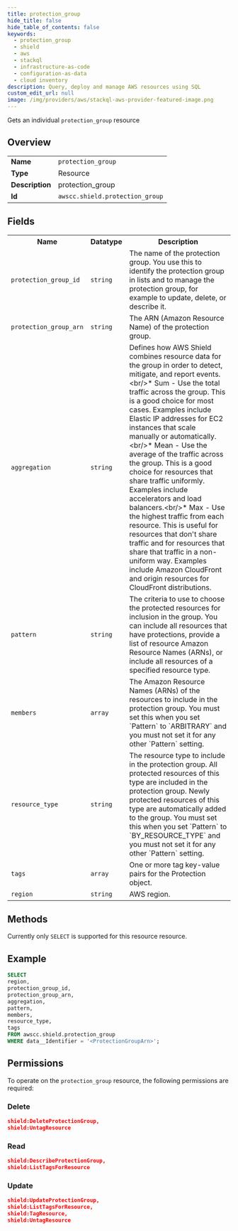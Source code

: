 ```yaml
---
title: protection_group
hide_title: false
hide_table_of_contents: false
keywords:
  - protection_group
  - shield
  - aws
  - stackql
  - infrastructure-as-code
  - configuration-as-data
  - cloud inventory
description: Query, deploy and manage AWS resources using SQL
custom_edit_url: null
image: /img/providers/aws/stackql-aws-provider-featured-image.png
---
```

Gets an individual <code>protection_group</code> resource

## Overview
<table><tbody>
<tr><td><b>Name</b></td><td><code>protection_group</code></td></tr>
<tr><td><b>Type</b></td><td>Resource</td></tr>
<tr><td><b>Description</b></td><td>protection_group</td></tr>
<tr><td><b>Id</b></td><td><code>awscc.shield.protection_group</code></td></tr>
</tbody></table>

## Fields
<table><tbody>
<tr><th>Name</th><th>Datatype</th><th>Description</th></tr>
<tr><td><code>protection_group_id</code></td><td><code>string</code></td><td>The name of the protection group. You use this to identify the protection group in lists and to manage the protection group, for example to update, delete, or describe it.</td></tr>
<tr><td><code>protection_group_arn</code></td><td><code>string</code></td><td>The ARN (Amazon Resource Name) of the protection group.</td></tr>
<tr><td><code>aggregation</code></td><td><code>string</code></td><td>Defines how AWS Shield combines resource data for the group in order to detect, mitigate, and report events.&lt;br&#x2F;&gt;* Sum - Use the total traffic across the group. This is a good choice for most cases. Examples include Elastic IP addresses for EC2 instances that scale manually or automatically.&lt;br&#x2F;&gt;* Mean - Use the average of the traffic across the group. This is a good choice for resources that share traffic uniformly. Examples include accelerators and load balancers.&lt;br&#x2F;&gt;* Max - Use the highest traffic from each resource. This is useful for resources that don't share traffic and for resources that share that traffic in a non-uniform way. Examples include Amazon CloudFront and origin resources for CloudFront distributions.</td></tr>
<tr><td><code>pattern</code></td><td><code>string</code></td><td>The criteria to use to choose the protected resources for inclusion in the group. You can include all resources that have protections, provide a list of resource Amazon Resource Names (ARNs), or include all resources of a specified resource type.</td></tr>
<tr><td><code>members</code></td><td><code>array</code></td><td>The Amazon Resource Names (ARNs) of the resources to include in the protection group. You must set this when you set `Pattern` to `ARBITRARY` and you must not set it for any other `Pattern` setting.</td></tr>
<tr><td><code>resource_type</code></td><td><code>string</code></td><td>The resource type to include in the protection group. All protected resources of this type are included in the protection group. Newly protected resources of this type are automatically added to the group. You must set this when you set `Pattern` to `BY_RESOURCE_TYPE` and you must not set it for any other `Pattern` setting.</td></tr>
<tr><td><code>tags</code></td><td><code>array</code></td><td>One or more tag key-value pairs for the Protection object.</td></tr>
<tr><td><code>region</code></td><td><code>string</code></td><td>AWS region.</td></tr>

</tbody></table>

## Methods
Currently only <code>SELECT</code> is supported for this resource resource.

## Example
```sql
SELECT
region,
protection_group_id,
protection_group_arn,
aggregation,
pattern,
members,
resource_type,
tags
FROM awscc.shield.protection_group
WHERE data__Identifier = '<ProtectionGroupArn>';
```

## Permissions

To operate on the <code>protection_group</code> resource, the following permissions are required:

### Delete
```json
shield:DeleteProtectionGroup,
shield:UntagResource
```

### Read
```json
shield:DescribeProtectionGroup,
shield:ListTagsForResource
```

### Update
```json
shield:UpdateProtectionGroup,
shield:ListTagsForResource,
shield:TagResource,
shield:UntagResource
```

